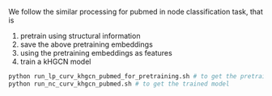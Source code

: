 We follow the similar processing for pubmed in node classification task, that is
1. pretrain using structural information
2. save the above pretraining embeddings
3. using the pretraining embeddings as features
4. train a kHGCN model

```bash
python run_lp_curv_khgcn_pubmed_for_pretraining.sh # to get the pretraining embeddings
python run_nc_curv_khgcn_pubmed.sh # to get the trained model
```